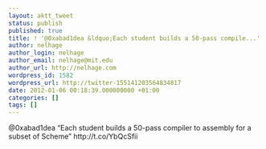 ```yaml
---
layout: aktt_tweet
status: publish
published: true
title: ! '@0xabad1dea &ldquo;Each student builds a 50-pass compile...'
author: nelhage
author_login: nelhage
author_email: nelhage@mit.edu
author_url: http://nelhage.com
wordpress_id: 1582
wordpress_url: http://twitter-155141203564834817
date: 2012-01-06 00:18:39.000000000 +01:00
categories: []
tags: []
---
```

@0xabad1dea &ldquo;Each student builds a 50-pass compiler to assembly for a subset of Scheme&rdquo; http:&#47;&#47;t.co&#47;YbQcSfii
